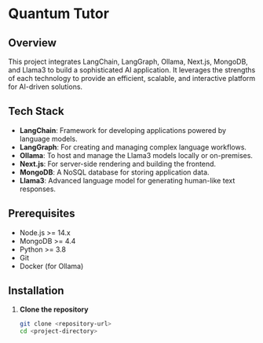 # Quantum Tutor

## Overview

This project integrates LangChain, LangGraph, Ollama, Next.js, MongoDB, and Llama3 to build a sophisticated AI application. It leverages the strengths of each technology to provide an efficient, scalable, and interactive platform for AI-driven solutions.

## Tech Stack

- **LangChain**: Framework for developing applications powered by language models.
- **LangGraph**: For creating and managing complex language workflows.
- **Ollama**: To host and manage the Llama3 models locally or on-premises.
- **Next.js**: For server-side rendering and building the frontend.
- **MongoDB**: A NoSQL database for storing application data.
- **Llama3**: Advanced language model for generating human-like text responses.

## Prerequisites

- Node.js >= 14.x
- MongoDB >= 4.4
- Python >= 3.8
- Git
- Docker (for Ollama)

## Installation

1. **Clone the repository**
   ```bash
   git clone <repository-url>
   cd <project-directory>
